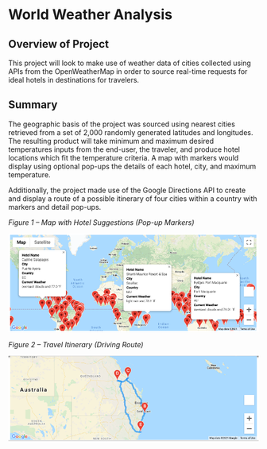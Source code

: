 # World Weather Analysis

## Overview of Project
This project will look to make use of weather data of cities collected using APIs from the OpenWeatherMap in order to source real-time requests for ideal hotels in destinations for travelers. 

## Summary
The geographic basis of the project was sourced using nearest cities retrieved from a set of 2,000 randomly generated latitudes and longitudes. The resulting product will take minimum and maximum desired temperatures inputs from the end-user, the traveler, and produce hotel locations which fit the temperature criteria. A map with markers would display using optional pop-ups the details of each hotel, city, and maximum temperature.

Additionally, the project made use of the Google Directions API to create and display a route of a possible itinerary of four cities within a country with markers and detail pop-ups.

*Figure 1 – Map with Hotel Suggestions (Pop-up Markers)*

![](Vacation_Search/WeatherPy_vacation_map.png)


*Figure 2 – Travel Itinerary (Driving Route)*

![](Vacation_Itinerary/WeatherPy_travel_map.png)
